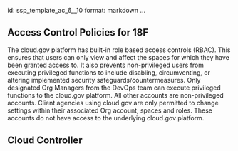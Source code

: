 id: ssp_template_ac_6__10
format: markdown
...
## Access Control Policies for 18F

The cloud.gov platform has built-in role based access controls (RBAC). This
ensures that users can only view and affect the spaces for which they have been
granted access to. It also prevents non-privileged users from executing privileged
functions to include disabling, circumventing, or altering implemented security
safeguards/countermeasures.
Only designated Org Managers from the DevOps team can execute privileged functions
to the cloud.gov platform. All other accounts are non-privileged accounts.
Client agencies using cloud.gov are only permitted to change settings within their
associated Org account, spaces and roles. These accounts do not have access to the
underlying cloud.gov platform.
## Cloud Controller
